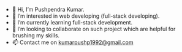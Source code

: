 - 👋 Hi, I’m Pushpendra Kumar.
- 👀 I’m interested in web developing (full-stack developing).
- 🌱 I’m currently learning full-stack development.
- 💞️ I’m looking to collaborate on such project which are helpful for brushing my skills.
- 📫 Contact me on kumarpushp1992@gmail.com

<!---
PushpendraKPal/PushpendraKPal is a ✨ special ✨ repository because its `README.md` (this file) appears on your GitHub profile.
You can click the Preview link to take a look at your changes.
--->
